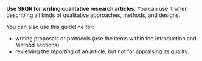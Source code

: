 **Use SRQR for writing qualitative research articles**. You can use it when describing all kinds of qualitative approaches, methods, and designs.

<!-- [#TODO: All ontologies and epistemologies?]{.todo} -->
<!-- All disciplines? -->

You can also use this guideline for:

* writing proposals or protocols (use the items within the Introduction and Method sections).
* reviewing the _reporting_ of an article, but not for appraising its quality.

<!-- notes
The purpose of qualitative research is to understand the perspectives/experiences of individuals or groups and the contexts in which these perspectives or experiences are situated
-->